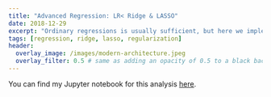 ```yaml
---
title: "Advanced Regression: LR< Ridge & LASSO"
date: 2018-12-29
excerpt: "Ordinary regressions is usually sufficient, but here we implement Ridge and LASSO regression to introduce the concept of regularization"
tags: [regression, ridge, lasso, regularization]
header:
  overlay_image: /images/modern-architecture.jpeg
  overlay_filter: 0.5 # same as adding an opacity of 0.5 to a black background
---
```


You can find my Jupyter notebook for this analysis [here](https://github.com/mkm29/DataScience/blob/master/thinkful/unit/3/3/Challenge%20-%20Advanced%20Regression.ipynb).